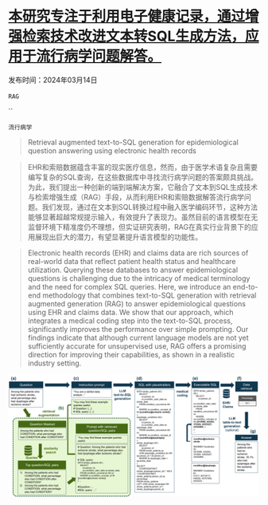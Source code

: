 # [本研究专注于利用电子健康记录，通过增强检索技术改进文本转SQL生成方法，应用于流行病学问题解答。](https://arxiv.org/abs/2403.09226)

发布时间：2024年03月14日

`RAG`

``

`流行病学`

> Retrieval augmented text-to-SQL generation for epidemiological question answering using electronic health records

> EHR和索赔数据蕴含丰富的现实医疗信息，然而，由于医学术语复杂且需要编写复杂的SQL查询，在这些数据库中寻找流行病学问题的答案颇具挑战。为此，我们提出一种创新的端到端解决方案，它融合了文本到SQL生成技术与检索增强生成（RAG）手段，从而利用EHR和索赔数据解答流行病学问题。我们发现，通过在文本到SQL转换过程中融入医学编码环节，这种方法能够显著超越常规提示输入，有效提升了表现力。虽然目前的语言模型在无监督环境下精准度仍不理想，但实证研究表明，RAG在真实行业背景下的应用展现出巨大的潜力，有望显著提升语言模型的功能性。

> Electronic health records (EHR) and claims data are rich sources of real-world data that reflect patient health status and healthcare utilization. Querying these databases to answer epidemiological questions is challenging due to the intricacy of medical terminology and the need for complex SQL queries. Here, we introduce an end-to-end methodology that combines text-to-SQL generation with retrieval augmented generation (RAG) to answer epidemiological questions using EHR and claims data. We show that our approach, which integrates a medical coding step into the text-to-SQL process, significantly improves the performance over simple prompting. Our findings indicate that although current language models are not yet sufficiently accurate for unsupervised use, RAG offers a promising direction for improving their capabilities, as shown in a realistic industry setting.

![本研究专注于利用电子健康记录，通过增强检索技术改进文本转SQL生成方法，应用于流行病学问题解答。](../../../paper_images/2403.09226/workflow.png)